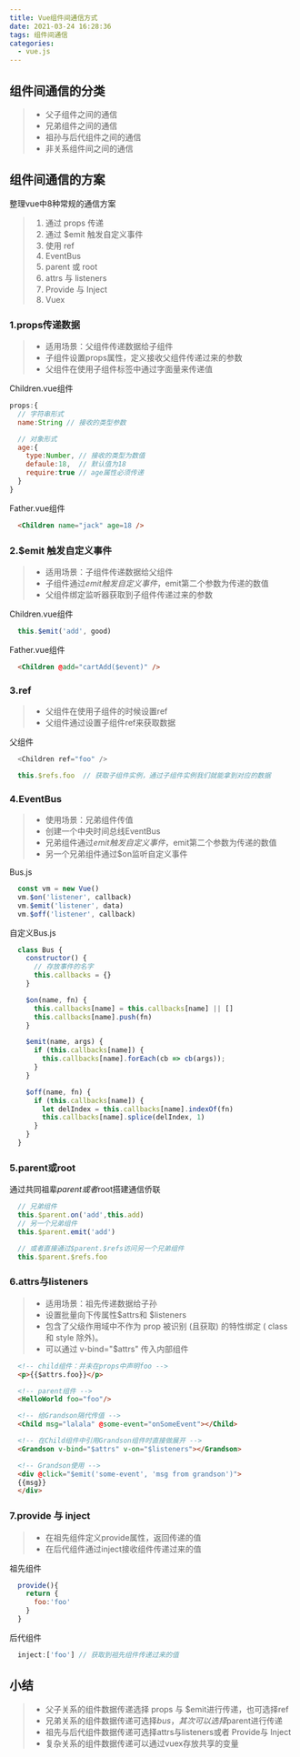 ```yaml
---
title: Vue组件间通信方式
date: 2021-03-24 16:28:36
tags: 组件间通信
categories:
  - vue.js
---
```


## __组件间通信的分类__

> + 父子组件之间的通信
> + 兄弟组件之间的通信
> + 祖孙与后代组件之间的通信
> + 非关系组件间之间的通信

## __组件间通信的方案__

整理vue中8种常规的通信方案

> 1. 通过 props 传递
> 2. 通过 $emit 触发自定义事件
> 3. 使用 ref
> 4. EventBus
> 5. parent 或 root
> 6. attrs 与 listeners
> 7. Provide 与 Inject
> 8. Vuex

### __1.props传递数据__

> + 适用场景：父组件传递数据给子组件
> + 子组件设置props属性，定义接收父组件传递过来的参数
> + 父组件在使用子组件标签中通过字面量来传递值

Children.vue组件

```javascript
props:{
  // 字符串形式
  name:String // 接收的类型参数

  // 对象形式
  age:{  
    type:Number, // 接收的类型为数值
    defaule:18,  // 默认值为18
    require:true // age属性必须传递
  }
}
```

Father.vue组件

```html
  <Children name="jack" age=18 />
```

### __2.$emit 触发自定义事件__

> + 适用场景：子组件传递数据给父组件
> + 子组件通过$emit触发自定义事件，$emit第二个参数为传递的数值
> + 父组件绑定监听器获取到子组件传递过来的参数

Children.vue组件

```javascript
  this.$emit('add', good)
```

Father.vue组件

```html
  <Children @add="cartAdd($event)" />
```

### __3.ref__

> + 父组件在使用子组件的时候设置ref
> + 父组件通过设置子组件ref来获取数据

父组件

```javascript
  <Children ref="foo" />

  this.$refs.foo  // 获取子组件实例，通过子组件实例我们就能拿到对应的数据
```

### __4.EventBus__

> + 使用场景：兄弟组件传值
> + 创建一个中央时间总线EventBus
> + 兄弟组件通过$emit触发自定义事件，$emit第二个参数为传递的数值
> + 另一个兄弟组件通过$on监听自定义事件

Bus.js

```javascript
  const vm = new Vue()
  vm.$on('listener', callback)
  vm.$emit('listener', data)
  vm.$off('listener', callback)
```

自定义Bus.js

```javascript
  class Bus {
    constructor() {
      // 存放事件的名字
      this.callbacks = {}
    }

    $on(name, fn) {
      this.callbacks[name] = this.callbacks[name] || []
      this.callbacks[name].push(fn)
    }

    $emit(name, args) {
      if (this.callbacks[name]) {
        this.callbacks[name].forEach(cb => cb(args));
      }
    }

    $off(name, fn) {
      if (this.callbacks[name]) {
        let delIndex = this.callbacks[name].indexOf(fn)
        this.callbacks[name].splice(delIndex, 1)
      }
    }
  }
```

### __5.parent或root__

通过共同祖辈$parent或者$root搭建通信侨联

```javascript
  // 兄弟组件
  this.$parent.on('add',this.add)
  // 另一个兄弟组件
  this.$parent.emit('add')

  // 或者直接通过$parent.$refs访问另一个兄弟组件
  this.$parent.$refs.foo
```


### __6.attrs与listeners__

> + 适用场景：祖先传递数据给子孙
> + 设置批量向下传属性$attrs和 $listeners
> + 包含了父级作用域中不作为 prop 被识别 (且获取) 的特性绑定 ( class 和 style 除外)。
> + 可以通过 v-bind="$attrs" 传⼊内部组件

```html
  <!-- child组件：并未在props中声明foo -->
  <p>{{$attrs.foo}}</p>

  <!-- parent组件 -->
  <HelloWorld foo="foo"/>
```

```html
  <!-- 给Grandson隔代传值 -->
  <Child msg="lalala" @some-event="onSomeEvent"></Child>

  <!-- 在Child组件中引用Grandson组件时直接做展开 -->
  <Grandson v-bind="$attrs" v-on="$listeners"></Grandson>

  <!-- Grandson使⽤ -->
  <div @click="$emit('some-event', 'msg from grandson')">
  {{msg}}
  </div>
```

### __7.provide 与 inject__

> + 在祖先组件定义provide属性，返回传递的值
> + 在后代组件通过inject接收组件传递过来的值

祖先组件

```javascript
  provide(){
    return {
      foo:'foo'
    }
  }
```

后代组件

```javascript
  inject:['foo'] // 获取到祖先组件传递过来的值
```

## __小结__

> + 父子关系的组件数据传递选择 props  与 $emit进行传递，也可选择ref
> + 兄弟关系的组件数据传递可选择$bus，其次可以选择$parent进行传递
> + 祖先与后代组件数据传递可选择attrs与listeners或者 Provide与 Inject
> + 复杂关系的组件数据传递可以通过vuex存放共享的变量
